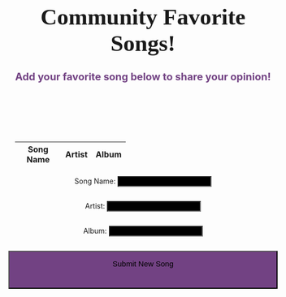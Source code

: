 <html>
<head>
    <link rel="stylesheet" href="https://fonts.googleapis.com/css?family=Courgette">
    <!-- JQuery -->
    <script type="text/javascript" language="javascript" src="https://code.jquery.com/jquery-3.5.1.js"></script>
    <script type="text/javascript" language="javascript" src="https://cdn.datatables.net/1.13.4/js/jquery.dataTables.min.js"></script>
    <!-- Bootstrap -->
    <script type="text/javascript" language="javascript" src="https://cdn.datatables.net/1.13.4/js/dataTables.bootstrap5.min.js"></script>
    <link rel="stylesheet" href="https://cdn.datatables.net/1.11.4/css/jquery.dataTables.min.css">
    <style>
        #flaskTable th:first-child {
            width: 75px;
        }
        #flaskTable td:not(:first-child) {
          width: 150px;
        }
        table.dataTable td {
        color: black;
        }
        input[type="text"] {
            background-color: black;
            color: white;
        }
        div.dataTables_wrapper div.dataTables_filter label {
        color: white;
        margin-right: 5px;
        }
    </style>
</head>
<body>
<h1 style="font-weight: bold">Community Favorite Songs!</h1>
<h2>Add your favorite song below to share your opinion!</h2>
<style>
  h1 {
    text-align: center;
    margin-bottom: 10px;
    font-size: 45px;
    font-family: 'FontName', Courgette;
    }
  h2 {
    text-align: center;
    margin-bottom: 100px;
    font-size: 20px;
    color: #724283;
  }
  /* Center the table and input forms */
  .center-container {
    display: flex;
    justify-content: center;
    align-items: center;
    flex-direction: column;
  }
  #flaskTable {
    margin-bottom: 5px;
  }
</style>
<div class="center-container">
  <table id="flaskTable" class="table table-striped nowrap" style="width:100%">
    <thead id="flaskHead">
        <tr>
            <th>Song Name</th>
            <th>Artist</th>
            <th>Album</th>
        </tr>
    </thead>
    <tbody id="flaskBody"></tbody>
  </table>
</div>

<form class="center-container">
    <p><label>
        Song Name:
        <input type="text" name="songname" id="songname" required>
    </label></p>
    <p><label>
        Artist:
        <input type="text" name="artist" id="artist" required>
    </label></p>
    <p><label>
        Album:
        <input type="text" name="album" id="album" required>
    </label></p>
    <p>
        <button type="button" onclick="create_FAV()">Submit New Song</button>
    </p>
</form>

<script>
$(document).ready(function() {
    const table = $('#flaskTable').DataTable({
        order: [[0, 'asc']] // Specify the initial sorting column and direction
    });

    // Fetch data from the API and populate the table
    fetch('http://172.26.151.226:8086/api/FAV/', { mode: 'cors' })
        .then(response => {
            if (!response.ok) {
                throw new Error('API response failed');
            }
            return response.json();
        })
        .then(data => {
            for (const row of data) {
                table.row.add([row.songname, row.artist, row.album]);
            }
            table.draw();
        })
        .catch(error => {
            console.error('Error:', error);
        });
});

function create_FAV() {
    const body = {
        songname: document.getElementById("songname").value,
        artist: document.getElementById("artist").value,
        album: document.getElementById("album").value,
    };
    const requestOptions = {
        method: 'POST',
        body: JSON.stringify(body),
        headers: {
            "content-type": "application/json",
            'Authorization': 'Bearer my-token',
        },
    };

    const create_fetch = 'http://172.26.151.226:8086/api/FAV/create';

    fetch(create_fetch, requestOptions)
        .then(response => {
            if (response.status == 211) {
                alert('Song name is missing, or is less than 2 characters, please refresh and enter a valid song name');
            }
            if (response.status == 212) {
                alert('Artist is missing, or is less than 2 characters, please refresh and enter a valid artist');
            }
            if (response.status == 213) {
                alert('Album is missing, or is less than 2 characters, please refresh and enter a valid album');
            }
            if (response.status !== 200) {
                throw new Error('Database create error: ' + response.status);
            }
            return response.json();
        })
        .then(data => {
            const table = $('#flaskTable').DataTable();
            table.row.add([data.songname, data.artist, data.album]).draw();
        })
        .catch(error => {
            console.error('Error:', error);
        });
}
</script>

</body>
</html>


<style>
 button {
            background-color: #724283;
            color: black;
            text-align: center;
            font-size: 15px;
            height: 75;
            width: 530;
            margin-left: auto;
            margin-right: auto;
            padding: 15px 32px;
            display: flex;
            justify-content: center;
         }

</style>




